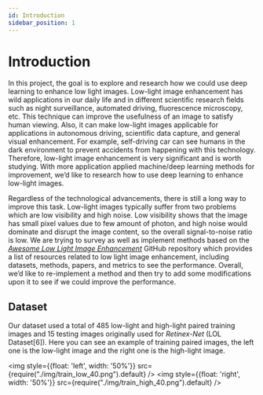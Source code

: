 ```yaml
---
id: Introduction
sidebar_position: 1
---
```


# Introduction

In this project, the goal is to explore and research how we could use deep learning to enhance low light images. Low-light image enhancement has wild applications in our daily life and in different scientific research fields such as night surveillance, automated driving, fluorescence microscopy, etc. This technique can improve the usefulness of an image to satisfy human viewing. Also, it can make low-light images applicable for applications in autonomous driving, scientific data capture, and general visual enhancement. For example, self-driving car can see humans in the dark environment to prevent accidents from happening with this technology. Therefore, low-light image enhancement is very significant and is worth studying. With more application applied machine/deep learning methods for improvement, we’d like to research how to use deep learning to enhance low-light images.

Regardless of the technological advancements, there is still a long way to improve this task. Low-light images typically suffer from two problems which are low visibility and high noise. Low visibility shows that the image has small pixel values due to few amount of photon, and high noise would dominate and disrupt the image content, so the overall signal-to-noise ratio is low. We are trying to survey as well as implement methods based on the *[Awesome Low Light Image Enhancement](https://github.com/dawnlh/awesome-low-light-image-enhancement)* GitHub repository which provides a list of resources related to low light image enhancement, including datasets, methods, papers, and metrics to see the performance. Overall, we’d like to re-implement a method and then try to add some modifications upon it to see if we could improve the performance.

## Dataset
Our dataset used a total of 485 low-light and high-light paired training images and 15 testing images originally used for *Retinex-Net* (LOL Dataset[6]). Here you can see an example of training paired images, the left one is the low-light image and the right one is the high-light image.

<img style={{float: 'left', width: '50%'}} src={require("./img/train_low_40.png").default} />
<img style={{float: 'right', width: '50%'}} src={require("./img/train_high_40.png").default} />
